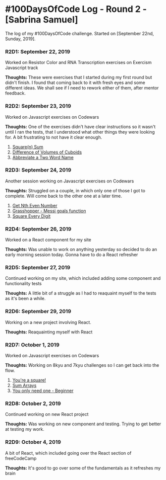 # #100DaysOfCode Log - Round 2 - [Sabrina Samuel]

The log of my #100DaysOfCode challenge. Started on [September 22nd, Sunday, 2019].

### R2D1: September 22, 2019
Worked on Resistor Color and RNA Transcription exercises on Exercism Javascript track

**Thoughts:** These were exercises that I started during my first round but didn't finish. I found that coming back to it with fresh eyes and some different ideas. We shall see if I need to rework either of them, after mentor feedback.

### R2D2: September 23, 2019
Worked on Javascript exercises on Codewars

**Thoughts:** 
One of the exercises didn't have clear instructions so it wasn't until I ran the tests, that I understood what other things they were looking for. A bit frustrating to not have it clear enough.

1. [Square(n) Sum](https://www.codewars.com/kata/square-n-sum/javascript)
2. [Difference of Volumes of Cuboids](https://www.codewars.com/kata/difference-of-volumes-of-cuboids/javascript)
3. [Abbreviate a Two Word Name](https://www.codewars.com/kata/abbreviate-a-two-word-name/javascript)

### R2D3: September 24, 2019
Another session working on Javascript exercises on Codewars

**Thoughts:** 
Struggled on a couple, in which only one of those I got to complete. Will come back to the other one at a later time.

1. [Get Nth Even Number](https://www.codewars.com/kata/get-nth-even-number/javascript)
2. [Grasshopper - Messi goals function](https://www.codewars.com/kata/grasshopper-messi-goals-function/javascript)
3. [Square Every Digit](https://www.codewars.com/kata/square-every-digit/javascript)

### R2D4: September 26, 2019
Worked on a React component for my site

**Thoughts:** 
Was unable to work on anything yesterday so decided to do an early morning session today. Gonna have to do a React refresher

### R2D5: September 27, 2019
Continued working on my site, which included adding some component and functionality tests

**Thoughts:** 
A little bit of a struggle as I had to reaquaint myself to the tests as it's been a while.

### R2D6: September 29, 2019
Working on a new project involving React.

**Thoughts:** 
Reaquainting myself with React

### R2D7: October 1, 2019
Worked on Javascript exercises on Codewars

**Thoughts:** 
Working on 8kyu and 7kyu challenges so I can get back into the flow.

1. [You're a square!](https://www.codewars.com/kata/youre-a-square/javascript)
2. [Sum Arrays](https://www.codewars.com/kata/sum-arrays/javascript)
3. [You only need one - Beginner](https://www.codewars.com/kata/you-only-need-one-beginner/javascript)

### R2D8: October 2, 2019
Continued working on new React project

**Thoughts:**
Was working on new component and testing. Trying to get better at testing my work.

### R2D9: October 4, 2019
A bit of React, which included going over the React section of freeCodeCamp

**Thoughts:**
It's good to go over some of the fundamentals as it refreshes my brain